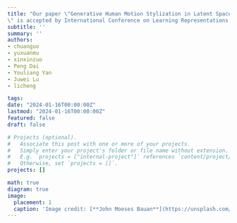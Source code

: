 ```yaml
---
title: "Our paper \"Generative Human Motion Stylization in Latent Space
\" is accepted by International Conference on Learning Representations (ICLR) 2024!"
subtitle: ''
summary: ''
authors:
- chuanguo
- yuxuanmu
- xinxinzuo
- Peng Dai
- Youliang Yan
- Juwei Lu
- licheng

tags:
date: "2024-01-16T00:00:00Z"
lastmod: "2024-01-16T00:00:00Z"
featured: false
draft: false

# Projects (optional).
#   Associate this post with one or more of your projects.
#   Simply enter your project's folder or file name without extension.
#   E.g. `projects = ["internal-project"]` references `content/project/deep-learning/index.md`.
#   Otherwise, set `projects = []`.
projects: []

math: true
diagram: true
image:
  placement: 1
  caption: 'Image credit: [**John Moeses Bauan**](https://unsplash.com/photos/OGZtQF8iC0g)'
---
```

